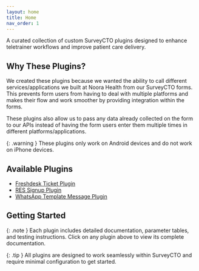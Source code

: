 ```yaml
---
layout: home
title: Home
nav_order: 1
---
```


A curated collection of custom SurveyCTO plugins designed to enhance teletrainer workflows and improve patient care delivery.

## Why These Plugins?

We created these plugins because we wanted the ability to call different services/applications we built at Noora Health from our SurveyCTO forms. This prevents form users from having to deal with multiple platforms and makes their flow and work smoother by providing integration within the forms.

These plugins also allow us to pass any data already collected on the form to our APIs instead of having the form users enter them multiple times in different platforms/applications.

{: .warning }
These plugins only work on Android devices and do not work on iPhone devices.

## Available Plugins

- [Freshdesk Ticket Plugin](fd-ticket-plugin/README.md)
- [RES Signup Plugin](res-signup-plugin/README.md)
- [WhatsApp Template Message Plugin](wa-message-plugin/README.md)

## Getting Started

{: .note }
Each plugin includes detailed documentation, parameter tables, and testing instructions. Click on any plugin above to view its complete documentation.

{: .tip }
All plugins are designed to work seamlessly within SurveyCTO and require minimal configuration to get started.
